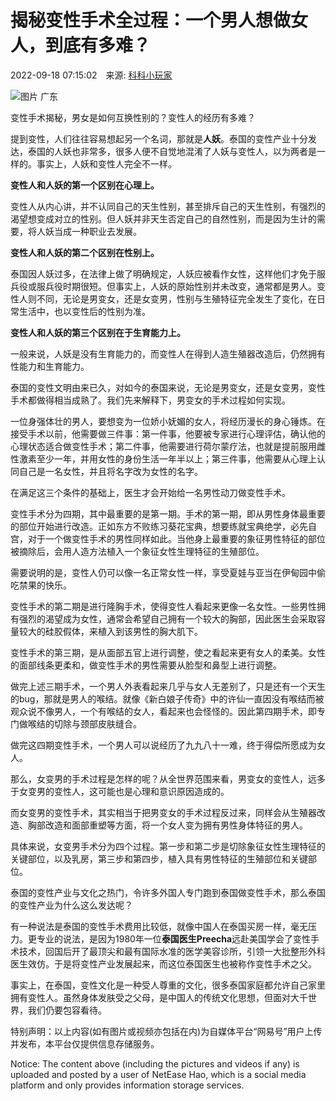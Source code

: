 # 揭秘变性手术全过程：一个男人想做女人，到底有多难？

2022-09-18 07:15:02　来源: [科科小玩家](https://www.163.com/dy/media/T1661766848533.html) 

![图片](https://static.ws.126.net/163/f2e/dy_media/dy_media/static/images/ipLocation.f6d00eb.svg) 广东

变性手术揭秘，男女是如何互换性别的？变性人的经历有多难？

提到变性，人们往往容易想起另一个名词，那就是**人妖**。泰国的变性产业十分发达，泰国的人妖也非常多，很多人便不自觉地混淆了人妖与变性人，以为两者是一样的。事实上，人妖和变性人完全不一样。

**变性人和人妖的第一个区别在心理上。**

变性人从内心讲，并不认同自己的天生性别，甚至排斥自己的天生性别，有强烈的渴望想变成对立的性别。但人妖并非天生否定自己的自然性别，而是因为生计的需要，将人妖当成一种职业去发展。

**变性人和人妖的第二个区别在性别上。**

泰国因人妖过多，在法律上做了明确规定，人妖应被看作女性，这样他们才免于服兵役或服兵役时期很短。但事实上，人妖的原始性别并未改变，通常都是男人。变性人则不同，无论是男变女，还是女变男，性别与生殖特征完全发生了变化，在日常生活中，也以变性后的性别为准。

**变性人和人妖的第三个区别在于生育能力上。**

一般来说，人妖是没有生育能力的，而变性人在得到人造生殖器改造后，仍然拥有性能力和生育能力。

泰国的变性文明由来已久，对如今的泰国来说，无论是男变女，还是女变男，变性手术都做得相当成熟了。我们先来解释下，男变女的手术过程如何实现。

一位身强体壮的男人，要想变为一位娇小妩媚的女人，将经历漫长的身心锤炼。在接受手术以前，他需要做三件事：第一件事，他要被专家进行心理评估，确认他的心理状态适合做变性手术；第二件事，他需要进行荷尔蒙疗法，也就是提前服用雌性激素至少一年，并用女性的身份生活一年半以上；第三件事，他需要从心理上认同自己是一名女性，并且将名字改为女性的名字。

在满足这三个条件的基础上，医生才会开始给一名男性动刀做变性手术。

变性手术分为四期，其中最重要的是第一期。手术的第一期，即从男性身体最重要的部位开始进行改造。正如东方不败练习葵花宝典，想要练就宝典绝学，必先自宫，对于一个做变性手术的男性同样如此。当他身上最重要的象征男性特征的部位被摘除后，会用人造方法植入一个象征女性生理特征的生殖部位。

需要说明的是，变性人仍可以像一名正常女性一样，享受夏娃与亚当在伊甸园中偷吃禁果的快乐。

变性手术的第二期是进行隆胸手术，使得变性人看起来更像一名女性。一些男性拥有强烈的渴望成为女性，通常会希望自己拥有一个较大的胸部，因此医生会采取容量较大的硅胶假体，来植入到该男性的胸大肌下。

变性手术的第三期，是从面部五官上进行调整，使之看起来更有女人的柔美。女性的面部线条更柔和，做变性手术的男性需要从脸型和鼻型上进行调整。

做完上述三期手术，一个男人外表看起来几乎与女人无差别了，只是还有一个天生的bug，那就是男人的喉结。就像《新白娘子传奇》中的许仙一直因没有喉结而被观众说不像男人，一个有喉结的女人，看起来也会怪怪的。因此第四期手术，即专门做喉结的切除与颈部皮肤缝合。

做完这四期变性手术，一个男人可以说经历了九九八十一难，终于得偿所愿成为女人。

那么，女变男的手术过程是怎样的呢？从全世界范围来看，男变女的变性人，远多于女变男的变性人，这可能也是心理和意识原因造成的。

而女变男的变性手术，其实相当于把男变女的手术过程反过来，同样会从生殖器改造、胸部改造和面部重塑等方面，将一个女人变为拥有男性身体特征的男人。

具体来说，女变男手术分为四个过程。第一步和第二步是切除象征女性生理特征的关键部位，以及乳房，第三步和第四步，植入具有男性特征的生殖部位和关键部位。

泰国的变性产业与文化之热门，令许多外国人专门跑到泰国做变性手术，那么泰国的变性产业为什么这么发达呢？

有一种说法是泰国的变性手术费用比较低，就像中国人在泰国买房一样，毫无压力。更专业的说法，是因为1980年一位**泰国医生Preecha**远赴美国学会了变性手术技术，回国后开了最顶尖和最有国际水准的医学美容诊所，引领一大批整形外科医生效仿。于是将变性产业发展起来，而这位泰国医生也被称作变性手术之父。

事实上，在泰国，变性文化是一种受人尊重的文化，很多泰国家庭都允许自己家里拥有变性人。虽然身体发肤受之父母，是中国人的传统文化思想，但面对大千世界，我们仍要包容看待。

特别声明：以上内容(如有图片或视频亦包括在内)为自媒体平台“网易号”用户上传并发布，本平台仅提供信息存储服务。

Notice: The content above (including the pictures and videos if any) is uploaded and posted by a user of NetEase Hao, which is a social media platform and only provides information storage services.